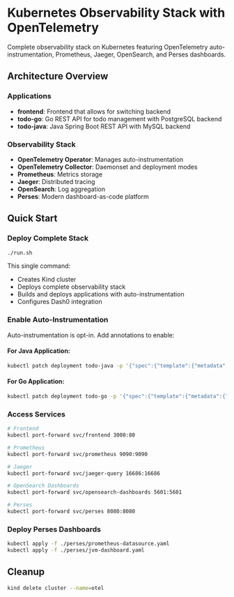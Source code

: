 # Kubernetes Observability Stack with OpenTelemetry

Complete observability stack on Kubernetes featuring OpenTelemetry auto-instrumentation, Prometheus, Jaeger, OpenSearch, and Perses dashboards.

## Architecture Overview

### Applications
- **frontend**: Frontend that allows for switching backend
- **todo-go**: Go REST API for todo management with PostgreSQL backend
- **todo-java**: Java Spring Boot REST API with MySQL backend

### Observability Stack
- **OpenTelemetry Operator**: Manages auto-instrumentation
- **OpenTelemetry Collector**: Daemonset and deployment modes
- **Prometheus**: Metrics storage
- **Jaeger**: Distributed tracing
- **OpenSearch**: Log aggregation
- **Perses**: Modern dashboard-as-code platform

## Quick Start

### Deploy Complete Stack
```bash
./run.sh
```

This single command:
- Creates Kind cluster
- Deploys complete observability stack
- Builds and deploys applications with auto-instrumentation
- Configures Dash0 integration

### Enable Auto-Instrumentation

Auto-instrumentation is opt-in. Add annotations to enable:

#### For Java Application:
```bash
kubectl patch deployment todo-java -p '{"spec":{"template":{"metadata":{"annotations":{"instrumentation.opentelemetry.io/inject-java":"opentelemetry/instrumentation"}}}}}'
```

#### For Go Application:
```bash
kubectl patch deployment todo-go -p '{"spec":{"template":{"metadata":{"annotations":{"instrumentation.opentelemetry.io/inject-go":"opentelemetry/instrumentation"}}}}}'
```

### Access Services

```bash
# Frontend
kubectl port-forward svc/frontend 3000:80

# Prometheus
kubectl port-forward svc/prometheus 9090:9090

# Jaeger
kubectl port-forward svc/jaeger-query 16686:16686

# OpenSearch Dashboards  
kubectl port-forward svc/opensearch-dashboards 5601:5601

# Perses
kubectl port-forward svc/perses 8080:8080
```

### Deploy Perses Dashboards
```bash
kubectl apply -f ./perses/prometheus-datasource.yaml
kubectl apply -f ./perses/jvm-dashboard.yaml
```

## Cleanup

```bash
kind delete cluster --name=otel
```